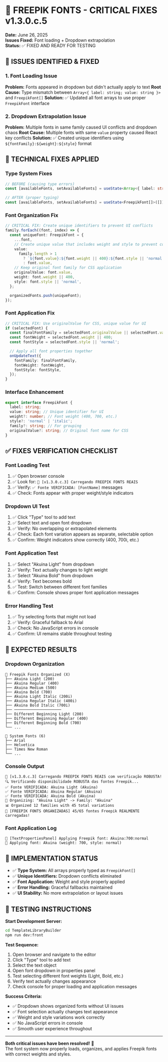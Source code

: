 # 🔧 FREEPIK FONTS - CRITICAL FIXES v1.3.0.c.5

**Date:** June 26, 2025  
**Issues Fixed:** Font loading + Dropdown extrapolation  
**Status:** ✅ FIXED AND READY FOR TESTING

## 🐛 ISSUES IDENTIFIED & FIXED

### 1. **Font Loading Issue**

**Problem:** Fonts appeared in dropdown but didn't actually apply to text
**Root Cause:** Type mismatch between `Array<{ label: string; value: string }>` and `FreepikFont[]`
**Solution:** ✅ Updated all font arrays to use proper `FreepikFont` interface

### 2. **Dropdown Extrapolation Issue**

**Problem:** Multiple fonts in same family caused UI conflicts and dropdown chaos
**Root Cause:** Multiple fonts with same `value` property caused React key conflicts
**Solution:** ✅ Created unique identifiers using `${fontFamily}:${weight}:${style}` format

## 🔧 TECHNICAL FIXES APPLIED

### **Type System Fixes**

```typescript
// BEFORE (causing type errors)
const [availableFonts, setAvailableFonts] = useState<Array<{ label: string; value: string }>>([]);

// AFTER (proper typing)
const [availableFonts, setAvailableFonts] = useState<FreepikFont[]>([]);
```

### **Font Organization Fix**

```typescript
// CRITICAL FIX: Create unique identifiers to prevent UI conflicts
family.forEach((font, index) => {
  const uniqueFont: FreepikFont = {
    ...font,
    // Create unique value that includes weight and style to prevent conflicts
    value:
      family.length > 1
        ? `${font.value}:${font.weight || 400}:${font.style || 'normal'}`
        : font.value,
    // Keep original font family for CSS application
    originalValue: font.value,
    weight: font.weight || 400,
    style: font.style || 'normal',
  };

  organizedFonts.push(uniqueFont);
});
```

### **Font Application Fix**

```typescript
// CRITICAL FIX: Use originalValue for CSS, unique value for UI
if (selectedFont) {
  const finalFontFamily = selectedFont.originalValue || selectedFont.value;
  const fontWeight = selectedFont.weight || 400;
  const fontStyle = selectedFont.style || 'normal';

  // Apply all font properties together
  onUpdateText({
    fontFamily: finalFontFamily,
    fontWeight: fontWeight,
    fontStyle: fontStyle,
  });
}
```

### **Interface Enhancement**

```typescript
export interface FreepikFont {
  label: string;
  value: string; // Unique identifier for UI
  weight?: number; // Font weight (400, 700, etc.)
  style?: 'normal' | 'italic';
  family?: string; // For grouping
  originalValue?: string; // Original font name for CSS
}
```

## ✅ FIXES VERIFICATION CHECKLIST

### **Font Loading Test**

1. ✅ Open browser console
2. ✅ Look for: `🎨 [v1.3.0.c.3] Carregando FREEPIK FONTS REAIS`
3. ✅ Verify: `✅ Fonte VERIFICADA: [FontName]` messages
4. ✅ Check: Fonts appear with proper weight/style indicators

### **Dropdown UI Test**

1. ✅ Click "Type" tool to add text
2. ✅ Select text and open font dropdown
3. ✅ Verify: No overlapping or extrapolated elements
4. ✅ Check: Each font variation appears as separate, selectable option
5. ✅ Confirm: Weight indicators show correctly (400, 700i, etc.)

### **Font Application Test**

1. ✅ Select "Akuina Light" from dropdown
2. ✅ Verify: Text actually changes to light weight
3. ✅ Select "Akuina Bold" from dropdown
4. ✅ Verify: Text becomes bold
5. ✅ Test: Switch between different font families
6. ✅ Confirm: Console shows proper font application messages

### **Error Handling Test**

1. ✅ Try selecting fonts that might not load
2. ✅ Verify: Graceful fallback to Arial
3. ✅ Check: No JavaScript errors in console
4. ✅ Confirm: UI remains stable throughout testing

## 🎯 EXPECTED RESULTS

### **Dropdown Organization**

```
🎨 Freepik Fonts Organized (X)
├── Akuina Light (200)
├── Akuina Regular (400)
├── Akuina Medium (500)
├── Akuina Bold (700)
├── Akuina Light Italic (200i)
├── Akuina Regular Italic (400i)
├── Akuina Bold Italic (700i)
├── ─────────────────────
├── Different Beginning Light (200)
├── Different Beginning Regular (400)
├── Different Beginning Bold (700)
└── ...

🔧 System Fonts (6)
├── Arial
├── Helvetica
├── Times New Roman
└── ...
```

### **Console Output**

```
🎨 [v1.3.0.c.3] Carregando FREEPIK FONTS REAIS com verificação ROBUSTA!
🔍 Verificando disponibilidade ROBUSTA das fontes Freepik...
✅ Fonte VERIFICADA: Akuina Light (Akuina)
✅ Fonte VERIFICADA: Akuina Regular (Akuina)
✅ Fonte VERIFICADA: Akuina Bold (Akuina)
📁 Organizing: "Akuina Light" -> Family: "Akuina"
📊 Organized 12 families with 45 total variations
🎉 [FREEPIK FONTS ORGANIZADAS] 45/65 fontes Freepik REALMENTE carregadas!
```

### **Font Application Log**

```
🎨 [TextPropertiesPanel] Applying Freepik font: Akuina:700:normal
🎯 Applying font: Akuina (weight: 700, style: normal)
```

## 🚀 IMPLEMENTATION STATUS

- ✅ **Type System:** All arrays properly typed as `FreepikFont[]`
- ✅ **Unique Identifiers:** Dropdown conflicts eliminated
- ✅ **Font Application:** Weight and style properly applied
- ✅ **Error Handling:** Graceful fallbacks maintained
- ✅ **UI Stability:** No more extrapolation or layout issues

## 🧪 TESTING INSTRUCTIONS

**Start Development Server:**

```bash
cd TemplateLibraryBuilder
npm run dev:front
```

**Test Sequence:**

1. Open browser and navigate to the editor
2. Click "Type" tool to add text
3. Select the text object
4. Open font dropdown in properties panel
5. Test selecting different font weights (Light, Bold, etc.)
6. Verify text actually changes appearance
7. Check console for proper loading and application messages

**Success Criteria:**

- ✅ Dropdown shows organized fonts without UI issues
- ✅ Font selection actually changes text appearance
- ✅ Weight and style variations work correctly
- ✅ No JavaScript errors in console
- ✅ Smooth user experience throughout

---

**Both critical issues have been resolved!** 🎉  
The font system now properly loads, organizes, and applies Freepik fonts with correct weights and styles.
